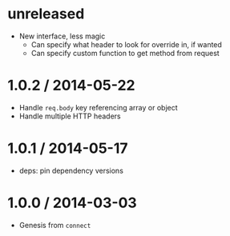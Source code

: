 unreleased
==========

  * New interface, less magic
    - Can specify what header to look for override in, if wanted
    - Can specify custom function to get method from request

1.0.2 / 2014-05-22
==================

  * Handle `req.body` key referencing array or object
  * Handle multiple HTTP headers

1.0.1 / 2014-05-17
==================

  * deps: pin dependency versions

1.0.0 / 2014-03-03
==================

  * Genesis from `connect`
